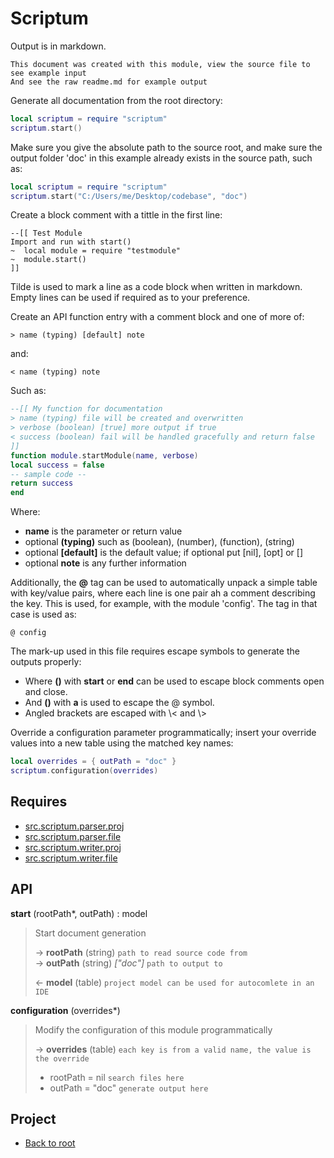 # Scriptum

Output is in markdown.

    This document was created with this module, view the source file to see example input
    And see the raw readme.md for example output

Generate all documentation from the root directory:

```lua
local scriptum = require "scriptum"
scriptum.start()
```

Make sure you give the absolute path to the source root, and make
sure the output folder 'doc' in this example already exists in the source path, such as:

```lua
local scriptum = require "scriptum"
scriptum.start("C:/Users/me/Desktop/codebase", "doc")
```

Create a block comment with a tittle in the first line:

    --[[ Test Module
    Import and run with start()
    ~  local module = require "testmodule"
    ~  module.start()
    ]]

Tilde is used to mark a line as a code block when written in markdown.
Empty lines can be used if required as to your preference.

Create an API function entry with a comment block and one of more of:

    > name (typing) [default] note

and:

    < name (typing) note

Such as:

```lua
--[[ My function for documentation
> name (typing) file will be created and overwritten
> verbose (boolean) [true] more output if true
< success (boolean) fail will be handled gracefully and return false
]]
function module.startModule(name, verbose)
local success = false
-- sample code --
return success
end
```

Where:

- **name** is the parameter or return value
- optional **(typing)** such as (boolean), (number), (function), (string)
- optional **\[default\]** is the default value; if optional put \[nil\], \[opt\] or \[\]
- optional **note** is any further information

Additionally, the **@** tag can be used to automatically unpack a simple table with key/value
pairs, where each line is one pair ah a comment describing the key. This is used, for example, with
the module 'config'. The tag in that case is used as:

    @ config

The mark-up used in this file requires escape symbols to generate the outputs properly:
- Where **()** with **start** or **end** can be used to escape block comments open and close.
- And **()** with **a** is used to escape the @ symbol.
- Angled brackets are escaped with \\< and \\>

Override a configuration parameter programmatically; insert your override values into a
new table using the matched key names:

```lua
local overrides = { outPath = "doc" }
scriptum.configuration(overrides)
```


## Requires

+ [src.scriptum.parser.proj](src.scriptum.parser.proj.md)
+ [src.scriptum.parser.file](src.scriptum.parser.file.md)
+ [src.scriptum.writer.proj](src.scriptum.writer.proj.md)
+ [src.scriptum.writer.file](src.scriptum.writer.file.md)

## API

**start** (rootPath\*, outPath) : model  

> Start document generation  
>
> &rarr; **rootPath** (string) `path to read source code from`  
> &rarr; **outPath** (string) *["doc"]* `path to output to`  
>
> &larr; **model** (table) `project model can be used for autocomlete in an IDE`  

**configuration** (overrides\*)  

> Modify the configuration of this module programmatically  
>
> &rarr; **overrides** (table) `each key is from a valid name, the value is the override`  
> - rootPath = nil `search files here`  
> - outPath = "doc" `generate output here`  
>  

## Project

+ [Back to root](README.md)
